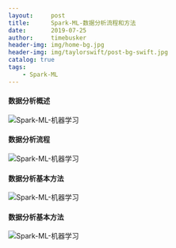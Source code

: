 ```yaml
---
layout:     post
title:      Spark-ML-数据分析流程和方法
date:       2019-07-25
author:     timebusker
header-img: img/home-bg.jpg
header-img: img/taylorswift/post-bg-swift.jpg
catalog: true
tags:
    - Spark-ML
---
```


#### 数据分析概述
![Spark-ML-机器学习](/img/spark-ml/02/1.png)

#### 数据分析流程
![Spark-ML-机器学习](/img/spark-ml/02/2.png)

#### 数据分析基本方法
![Spark-ML-机器学习](/img/spark-ml/02/3.png)

#### 数据分析基本方法
![Spark-ML-机器学习](/img/spark-ml/02/4.png)
